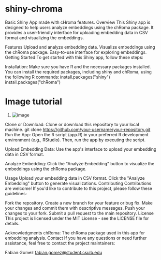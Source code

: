 # shiny-chroma
Basic Shiny App made with cHroma features. 
Overview
This Shiny app is designed to help users analyze embeddings using the chRoma package. It provides a user-friendly interface for uploading embedding data in CSV format and visualizing the embeddings.

Features
Upload and analyze embedding data.
Visualize embeddings using the chRoma package.
Easy-to-use interface for exploring embeddings.
Getting Started
To get started with this Shiny app, follow these steps:

Installation: Make sure you have R and the necessary packages installed. You can install the required packages, including shiny and chRoma, using the following R commands:
install.packages("shiny")
install.packages("chRoma")

# Image tutorial
1. ![image](https://github.com/fsteezy/shiny-chroma/assets/26821843/b5203e50-26ef-4a9d-bc1d-357dd521428a)


Clone or Download: Clone or download this repository to your local machine.
git clone https://github.com/your-username/your-repository.git
Run the App: Open the R script (app.R) in your preferred R development environment (e.g., RStudio). Then, run the app by executing the script.

Upload Embedding Data: Use the app's interface to upload your embedding data in CSV format.

Analyze Embedding: Click the "Analyze Embedding" button to visualize the embeddings using the chRoma package.

Usage
Upload your embedding data in CSV format.
Click the "Analyze Embedding" button to generate visualizations.
Contributing
Contributions are welcome! If you'd like to contribute to this project, please follow these guidelines:

Fork the repository.
Create a new branch for your feature or bug fix.
Make your changes and commit them with descriptive messages.
Push your changes to your fork.
Submit a pull request to the main repository.
License
This project is licensed under the MIT License - see the LICENSE file for details.

Acknowledgments
chRoma: The chRoma package used in this app for embedding analysis.
Contact
If you have any questions or need further assistance, feel free to contact the project maintainers:

Fabian Gomez
fabian.gomez@student.csulb.edu
